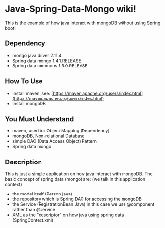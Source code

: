 # Java-Spring-Data-Mongo wiki!
This is the example of how java interact with mongoDB without using Spring boot!
## Dependency
* mongo java driver 2.11.4
* Spring data mongo 1.4.1.RELEASE
* Spring data commons 1.5.0.RELEASE

## How To Use
* Install maven, see: [https://maven.apache.org/users/index.html](https://maven.apache.org/users/index.html)
* Install mongoDB

## You Must Understand
* maven, used for Object Mapping (Dependency)
* mongoDB, Non-relational Database
* simple DAO (Data Access Object) Pattern
* Spring data mongo

## Description
This is just a simple application on how java interact with mongoDB. The basic concept of spring data (mongo) are: (we talk in this application context)
* the model itself (Person.java)
* the repository which is Spring DAO for accessing the mongoDB
* the Service (RegistrationBean.Java) in this case we use @component rather than @service
* XML as the "descriptor" on how java using spring data (SpringContext.xml)
